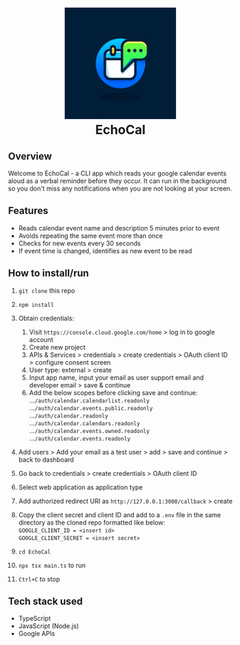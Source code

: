 <h1 align="center">
    <img src="https://raw.githubusercontent.com/em-baggie/EchoCal/main/EchoCal_logo.webp" alt="wells score logo" height="250">
    <br/>
    EchoCal
</h1>

## Overview

Welcome to EchoCal - a CLI app which reads your google calendar events aloud as a verbal reminder before they occur. It can run in the background so you don't miss any notifications when you are not looking at your screen.

## Features
- Reads calendar event name and description 5 minutes prior to event
- Avoids repeating the same event more than once
- Checks for new events every 30 seconds
- If event time is changed, identifies as new event to be read

## How to install/run

1. `git clone` this repo
2. `npm install`
3. Obtain credentials:

   1. Visit `https://console.cloud.google.com/home` > log in to google account
   2. Create new project
   3. APIs & Services > credentials > create credentials > OAuth client ID > configure consent screen
   4. User type: external > create
   5. Input app name, input your email as user support email and developer email > save & continue
   6. Add the below scopes before clicking save and continue:<br>
        ...`/auth/calendar.calendarlist.readonly`<br>
        ...`/auth/calendar.events.public.readonly`<br>
        ...`/auth/calendar.readonly`<br>
        ...`/auth/calendar.calendars.readonly`<br>
        ...`/auth/calendar.events.owned.readonly`<br>
        ...`/auth/calendar.events.readonly`<br>
5. Add users > Add your email as a test user > add > save and continue > back to dashboard
7. Go back to credentials > create credentials > OAuth client ID
8. Select web application as application type
9. Add authorized redirect URI as `http://127.0.0.1:3000/callback` > create
10. Copy the client secret and client ID and add to a `.env` file in the same directory as the cloned repo formatted like below:<br>
    `GOOGLE_CLIENT_ID = <insert id>`<br>
    `GOOGLE_CLIENT_SECRET = <insert secret>`<br>
11. `cd EchoCal`
12. `npx tsx main.ts` to run
13. `Ctrl+C` to stop

## Tech stack used
- TypeScript
- JavaScript (Node.js)
- Google APIs
